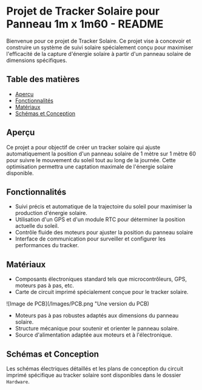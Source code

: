 # Projet de Tracker Solaire pour Panneau 1m x 1m60 - README

Bienvenue pour ce projet de Tracker Solaire.
Ce projet vise à concevoir et construire un système de suivi solaire spécialement conçu pour maximiser l'efficacité de la capture d'énergie solaire à partir d'un panneau solaire de dimensions spécifiques.

## Table des matières

- [Aperçu](#aperçu)
- [Fonctionnalités](#fonctionnalités)
- [Matériaux](#matériaux)
- [Schémas et Conception](#schémas-et-conception)

## Aperçu

Ce projet a pour objectif de créer un tracker solaire qui ajuste automatiquement la position d'un panneau solaire de 1 mètre sur 1 mètre 60 pour suivre le mouvement du soleil tout au long de la journée. Cette optimisation permettra une captation maximale de l'énergie solaire disponible.

## Fonctionnalités

- Suivi précis et automatique de la trajectoire du soleil pour maximiser la production d'énergie solaire.
- Utilisation d'un GPS et d'un module RTC pour déterminer la position actuelle du soleil.
- Contrôle fluide des moteurs pour ajuster la position du panneau solaire 
- Interface de communication pour surveiller et configurer les performances du tracker.

## Matériaux

- Composants électroniques standard tels que microcontrôleurs, GPS, moteurs pas à pas, etc.
- Carte de circuit imprimé spécialement conçue pour le tracker solaire.

![Image de PCB](/Images/PCB.png "Une version du PCB)

- Moteurs pas à pas robustes adaptés aux dimensions du panneau solaire.
- Structure mécanique pour soutenir et orienter le panneau solaire.
- Source d'alimentation adaptée aux moteurs et à l'électronique.

## Schémas et Conception

Les schémas électriques détaillés et les plans de conception du circuit imprimé spécifique au tracker solaire sont disponibles dans le dossier `Hardware`. 


